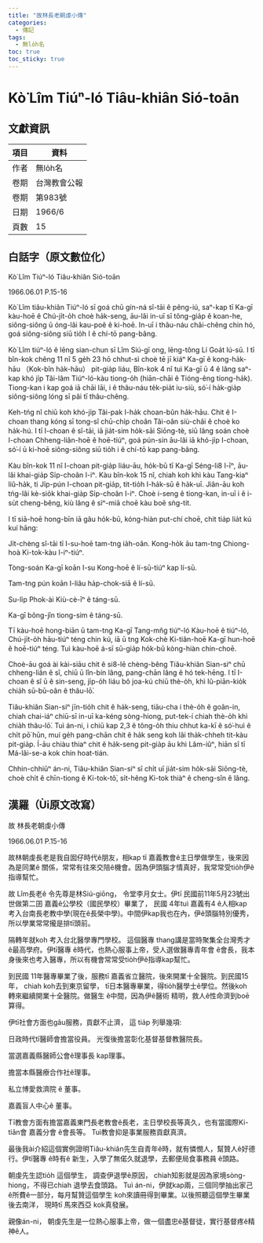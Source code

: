 ```yaml
---
title: "故林長老朝虔小傳"
categories:
  - 傳記
tags:
  - 無lo̍h名
toc: true
toc_sticky: true
---
```


# Kò͘ Lîm Tiúⁿ-ló Tiâu-khiân Sió-toān

## 文獻資訊

| 項目 | 資料 |
|---|---|
| 作者 | 無lo̍h名 |
| 卷期 | 台灣教會公報 |
| 卷期 | 第983號 |
| 日期 | 1966/6 |
| 頁數 | 15 |

## 白話字（原文數位化）

Kò͘ Lîm Tiúⁿ-ló Tiâu-khiân Sió-toān

1966.06.01 P.15-16

Kò͘ Lîm tiâu-khiân Tiúⁿ-ló sī goá chū gín-ná sî-tāi ê pêng-iú, saⁿ-kap tī Ka-gī kàu-hoē ê Chú-ji̍t-o̍h choè ha̍k-seng, āu-lâi in-uī sī tông-gia̍p ê koan-he, siông-siông ū óng-lâi kau-poê ê ki-hoē. In-uī i thâu-náu châi-chêng chin hó, goá siông-siông siū tio̍h I ê chí-tō pang-bâng.

Kò͘ Lîm tiúⁿ-ló ê lēng sian-chun sī Lîm Siú-gī ong, lēng-tông Lí Goa̍t lú-sū. I tī bîn-kok chêng 11 nî 5 ge̍h 23 hō chhut-sì choè tē jī kiáⁿ Ka-gī ê kong-ha̍k-hāu （Kok-bîn ha̍k-hāu） pit-gia̍p liáu, Bîn-kok 4 nî tuì Ka-gī ū 4 ê lâng saⁿ-kap khó ji̍p Tâi-lâm Tiúⁿ-ló-kàu tiong-o̍h (hiān-chāi ê Tióng-êng tiong-ha̍k). Tiong-kan i kap goá iā chāi lāi, i ê thâu-náu te̍k-pia̍t iu-siù, só͘-í ha̍k-gia̍p siông-siông lóng sī pâi tī thâu-chêng.

Keh-tńg nî chiū koh khó-ji̍p Tâi-pak I-ha̍k choan-bûn ha̍k-hāu. Chit ê I-choan thang kóng sī tong-sî chū-chi̍p choân Tâi-oân siù-châi ê choè ko ha̍k-hú. I tī I-choan ê sî-tāi, iā jia̍t-sim ho̍k-sāi Siōng-tè, siū lâng soán choè I-choan Chheng-liân-hoē ê hoē-tiúⁿ, goá pún-sin āu-lâi iā khó-ji̍p I-choan, só͘-í ū ki-hoē siông-siông siū tio̍h i ê chí-tō kap pang-bâng.

Kàu bîn-kok 11 nî I-choan pit-gia̍p liáu-āu, ho̍k-bū tī Ka-gī Séng-li8 I-īⁿ, āu-lâi khai-gia̍p Si̍p-choân I-iⁿ. Kàu bîn-kok 15 nî, chiah koh khì kàu Tang-kiaⁿ liû-ha̍k, ti Ji̍p-pún I-choan pit-gia̍p, tit-tio̍h I-ha̍k-sū ê ha̍k-uī. Jiân-āu koh tńg-lâi kè-sio̍k khai-gia̍p Si̍p-choân I-iⁿ. Choè i-seng ê tiong-kan, in-uī i ê i-su̍t cheng-bêng, kiù lâng ê sìⁿ-miā choē kàu boē sǹg-tit.

I tī siā-hoē hong-bīn iā gâu ho̍k-bū, kóng-hiàn put-chí choē, chit tia̍p lia̍t kú kuí hāng:

Ji̍t-chèng sî-tāi tī I-su-hoē tam-tng ia̍h-oân. Kong-ho̍k āu tam-tng Chiong-hoà Ki-tok-kàu I-iⁿ-tiúⁿ.

Tòng-soán Ka-gī koān I-su Kong-hoē ê lí-sū-tiúⁿ kap lí-sū.

Tam-tng pún koān I-liâu ha̍p-chok-siā ê lí-sū.

Su-li̍p Phok-ài Kiù-cè-īⁿ ê táng-sū.

Ka-gī bông-jîn tiong-sim ê táng-sū.

Tī kàu-hoē hong-biān ū tam-tng Ka-gī Tang-mn̂g tiúⁿ-ló Kàu-hoē ê tiúⁿ-ló, Chú-ji̍t-o̍h hāu-tiúⁿ téng chin kú, iā ū tng Kok-chè Ki-tiân-hoē Ka-gī hun-hoē ê hoē-tiúⁿ téng. Tuì kàu-hoē á-sī sū-gia̍p ho̍k-bū kòng-hiàn chin-choē.

Choè-āu goá ài kài-siāu chit ê si8-lē chèng-bêng Tiâu-khiân Sian-siⁿ chū chheng-liân ê sî, chiū ū lîn-bín lâng, pang-chān lâng ê hó tek-hēng. I tī I-choan ê sî ū ê sin-seng, ji̍p-o̍h liáu bô joa-kú chiū thè-o̍h, khì Iû-piān-kio̍k chia̍h sū-bū-oân ê thâu-lō͘.

Tiâu-khiân Sian-siⁿ jīn-tio̍h chit ê ha̍k-seng, tiāu-cha i thè-o̍h ê goân-in, chiah chai-iáⁿ chiū-sī in-uī ka-kéng sòng-hiong, put-tek-í chiah thè-o̍h khì chia̍h thâu-lō͘. Tuì án-ni, i chiū kap 2,3 ê tông-o̍h thiu chhut ka-kī ê só͘-huì ê chi̍t pō͘ hūn, muí ge̍h pang-chān chit ê ha̍k seng koh lâi tha̍k-chheh tit-kàu pit-gia̍p. Í-āu chiàu thiaⁿ chit ê ha̍k-seng pit-gia̍p āu khì Lâm-iûⁿ, hiān sî tī Má-lâi-se-a kok chin hoat-tián.

Chhin-chhiūⁿ án-ni, Tiâu-khiân Sian-siⁿ sī chi̍t uī jia̍t-sim ho̍k-sāi Siōng-tè, choè chi̍t ê chīn-tiong ê Ki-tok-tô͘, si̍t-hêng Ki-tok thiàⁿ ê cheng-sîn ê lâng.

## 漢羅（Ùi原文改寫）

故 林長老朝虔小傳

1966.06.01 P.15-16

故林朝虔長老是我自囡仔時代ê朋友，相kap tī 嘉義教會ê主日學做學生，後來因為是同業ê 關係，常常有往來交陪ê機會。因為伊頭腦才情真好，我常常受tio̍h伊ê指導幫忙。

故 Lîm長老ê 令先尊是林Siú-giōng， 令堂李月女士。伊tī 民國前11年5月23號出世做第二囝 嘉義ê公學校（國民學校）畢業了， 民國 4年tuì 嘉義有4 ê人相kap 考入台南長老教中學(現在ê長榮中學)。中間伊kap我也在內，伊ê頭腦特別優秀，所以學業常常攏是排tī頭前。

隔轉年就koh 考入台北醫學專門學校。 這個醫專 thang講是當時聚集全台灣秀才 ê最高學府。伊tī醫專 ê時代，也熱心服事上帝，受人選做醫專青年會 ê會長，我本身後來也考入醫專，所以有機會常常受tio̍h伊ê指導kap幫忙。

到民國 11年醫專畢業了後，服務tī 嘉義省立醫院，後來開業十全醫院。到民國15年， chiah koh去到東京留學， tī日本醫專畢業，得tio̍h醫學士ê學位。然後koh 轉來繼續開業十全醫院。做醫生 ê中間，因為伊ê醫術 精明，救人ê性命濟到boē算得。

伊tī社會方面也gâu服務，貢獻不止濟， 這 tia̍p 列舉幾項:

日政時代tī醫師會擔當役員。 光復後擔當彰化基督基督教醫院長。

當選嘉義縣醫師公會ê理事長 kap理事。

擔當本縣醫療合作社ê理事。

私立博愛救濟院 ê 董事。

嘉義盲人中心ê 董事。

Tī教會方面有擔當嘉義東門長老教會ê長老，主日學校長等真久，也有當國際Ki-tiân會 嘉義分會 ê會長等。 Tuì教會抑是事業服務貢獻真濟。

最後我ài介紹這個實例證明Tiâu-khiân先生自青年ê時，就有憐憫人，幫贊人ê好德行。伊tī醫專 ê時有ê 新生，入學了無偌久就退學，去郵便局食事務員 ê頭路。

朝虔先生認tio̍h 這個學生， 調查伊退學ê原因， chiah知影就是因為家境sòng-hiong，不得已chiah 退學去食頭路。 Tuì án-ni，伊就kap兩，三個同學抽出家己ê所費ê一部分，每月幫贊這個學生 koh來讀冊得到畢業。以後照聽這個學生畢業後去南洋， 現時tī 馬來西亞 kok真發展。

親像án-ni， 朝虔先生是一位熱心服事上帝，做一個盡忠ê基督徒，實行基督疼ê精神ê人。
